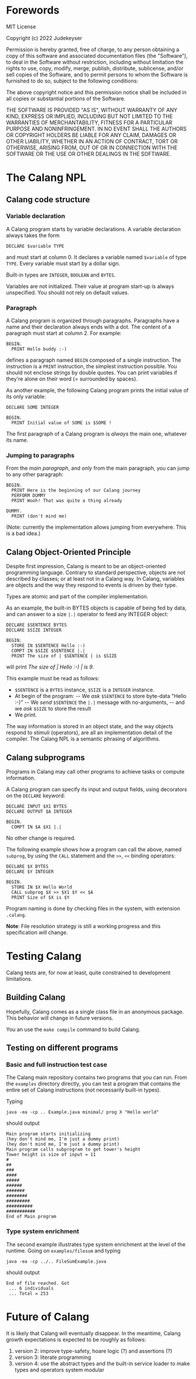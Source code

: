 # Forewords

MIT License

Copyright (c) 2022 Judekeyser

Permission is hereby granted, free of charge, to any person obtaining a copy
of this software and associated documentation files (the "Software"), to deal
in the Software without restriction, including without limitation the rights
to use, copy, modify, merge, publish, distribute, sublicense, and/or sell
copies of the Software, and to permit persons to whom the Software is
furnished to do so, subject to the following conditions:

The above copyright notice and this permission notice shall be included in all
copies or substantial portions of the Software.

THE SOFTWARE IS PROVIDED "AS IS", WITHOUT WARRANTY OF ANY KIND, EXPRESS OR
IMPLIED, INCLUDING BUT NOT LIMITED TO THE WARRANTIES OF MERCHANTABILITY,
FITNESS FOR A PARTICULAR PURPOSE AND NONINFRINGEMENT. IN NO EVENT SHALL THE
AUTHORS OR COPYRIGHT HOLDERS BE LIABLE FOR ANY CLAIM, DAMAGES OR OTHER
LIABILITY, WHETHER IN AN ACTION OF CONTRACT, TORT OR OTHERWISE, ARISING FROM,
OUT OF OR IN CONNECTION WITH THE SOFTWARE OR THE USE OR OTHER DEALINGS IN THE
SOFTWARE.

# The Calang NPL

## Calang code structure

### Variable declaration

A Calang program starts by variable declarations. A variable declaration always takes the form
```
DECLARE $variable TYPE
```
and must start at column 0. It declares a variable named `$variable` of type `TYPE`.
Every variable must start by a dollar sign.

Built-in types are `INTEGER`, `BOOLEAN` and `BYTES`.

Variables are not initialized. Their value at program start-up is always unspecified.
You should not rely on default values.

### Paragraph

A Calang program is organized through paragraphs. Paragraphs have a name and their
declaration always ends with a dot. The content of a paragraph must start at column 2.
For example:

```
BEGIN.
  PRINT Hello buddy :-)
```
defines a paragraph named `BEGIN` composed of a single instruction.
The instruction is a `PRINT` instruction, the simplest instruction possible. You should not
enclose strings by double quotes. You can print variables if they're alone on their word
(= surrounded by spaces).

As another example, the following Calang program prints the initial value
of its only variable:
```
DECLARE SOME INTEGER

BEGIN.
  PRINT Initial value of SOME is $SOME !
```

The first paragraph of a Calang program is *always* the main one, whatever its name.

### Jumping to paragraphs

From the *main paragraph*, and *only* from the main paragraph, you can jump
to any other paragraph:
```
BEGIN.
  PRINT Here is the beginning of our Calang journey
  PERFORM DUMMY
  PRINT Wooh! That was quite a thing already

DUMMY.
  PRINT (don't mind me)
```
(Note: currently the implementation allows jumping from everywhere. This is a bad idea.)

## Calang Object-Oriented Principle

Despite first impression, Calang is meant to be an object-oriented programming language.
Contrary to standard perspective, objects are not described by classes;
or at least not in a Calang way. In Calang, variables are objects and the
way they respond to events is driven by their type.

Types are atomic and part of the compiler implementation.

As an example, the built-in BYTES objects is capable of being fed by data, and
can answer to a size `|.|` operator to feed any INTEGER object:
```
DECLARE $SENTENCE BYTES
DECLARE $SIZE INTEGER

BEGIN.
  STORE IN $SENTENCE Hello :-)
  COMPT IN $SIZE $SENTENCE |.|
  PRINT The size of | $SENTENCE | is $SIZE
```
will print *The size of | Hello :-) | is 9*.

This example must be read as follows:
- `$SENTENCE` is a `BYTES` instance, `$SIZE` is a `INTEGER` instance.
- At begin of the program:
-- We *ask* `$SENTENCE` to store byte-data "Hello :-)"
-- We *send* `$SENTENCE` the `|.|` message with no-arguments,
-- and we *ask* `$SIZE` to store the result
- We print.

The way information is stored in an object state, and the way objects respond to
stimuli (operators), are all an implementation detail of the compiler.
The Calang NPL is a semantic phrasing of algorithms.

## Calang subprograms

Programs in Calang may call other programs to achieve tasks or compute information.

A Calang program can specify its input and output fields, using decorators on the `DECLARE` keyword:
```
DECLARE INPUT $X1 BYTES
DECLARE OUTPUT $A INTEGER

BEGIN.
  COMPT IN $A $X1 |.|
```
No other change is required.

The following example shows how a program can call the above, named `subprog`,
by using the `CALL` statement and the `>>`, `<<` binding operators:
```
DECLARE $X BYTES
DECLARE $Y INTEGER

BEGIN.
  STORE IN $X Hello World
  CALL subprog $X >> $X1 $Y << $A
  PRINT Size of $X is $Y
```

Program naming is done by checking files in the system, with extension `.calang`.

**Note**: File resolution strategy is still a working progress and this specification *will* change.

# Testing Calang

Calang tests are, for now at least, quite constrained to development limitations.

## Building Calang

Hopefully, Calang comes as a single class file in an anonymous package.
This behavior will change in future versions.

You an use the `make compile` command to build Calang.

## Testing on different programs

### Basic and full instruction test case

The Calang main repository contains two programs that you can run.
From the `examples` directory directly, you can test a program that contains the entire set
of Calang instructions (not necessarily built-in types).

Typing
```
java -ea -cp .. Example.java minimal/ prog X "Hello world"
```
should output
```
Main program starts initializing 
(hey don't mind me, I'm just a dummy print) 
(hey don't mind me, I'm just a dummy print) 
Main program calls subprogram to get tower's height 
Tower height is size of input = 11 
#
##
###
####
#####
######
#######
########
#########
##########
###########
End of Main program
```

### Type system enrichment

The second example illustrates type system enrichment at the level of the runtime.
Going on `examples/filesum` and typing
```
java -ea -cp ../.. FileSumExample.java
```
should output
```
End of file reached. Got 
 ... 6 individuals 
 ... Total = 253 
```

# Future of Calang

It is likely that Calang will eventually disappear.
In the meantime, Calang growth expectations is expected to be roughly as follows:

1. version 2: improve type-safety, hoare logic (?) and assertions (?)
2. version 3: literate programming
3. version 4: use the abstract types and the built-in service loader to make types and operators system modular

